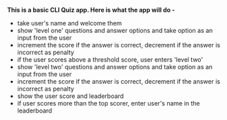 **This is a basic CLI Quiz app. Here is what the app will do -**  
* take user's name and welcome them
* show 'level one' questions and answer options and take option as an input from the user
* increment the score if the answer is correct, decrement if the answer is incorrect as penalty
* if the user scores above a threshold score, user enters 'level two'
* show 'level two' questions and answer options and take option as an input from the user
* increment the score if the answer is correct, decrement if the answer is incorrect as penalty
* show the user score and leaderboard
* if user scores more than the top scorer, enter user's name in the leaderboard